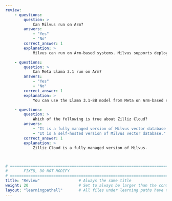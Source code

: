 ```yaml
---
review:
    - questions:
        question: >
            Can Milvus run on Arm?
        answers:
            - "Yes"
            - "No"
        correct_answer: 1
        explanation: >
            Milvus can run on Arm-based systems. Milvus supports deployment on Arm-based machines, whether it's through Zilliz Cloud, Docker, or Kubernetes.

    - questions:
        question: >
            Can Meta Llama 3.1 run on Arm?
        answers:
            - "Yes"
            - "No"
        correct_answer: 1
        explanation: >
            You can use the Llama 3.1-8B model from Meta on Arm-based servers with llama.cpp. 

    - questions:
        question: >
            Which of the following is true about Zilliz Cloud?
        answers:
            - "It is a fully managed version of Milvus vector database."
            - "It is a self-hosted version of Milvus vector database."
        correct_answer: 1
        explanation: >
            Zilliz Cloud is a fully managed version of Milvus. 
               


# ================================================================================
#       FIXED, DO NOT MODIFY
# ================================================================================
title: "Review"                 # Always the same title
weight: 20                      # Set to always be larger than the content in this path
layout: "learningpathall"       # All files under learning paths have this same wrapper
---
```

